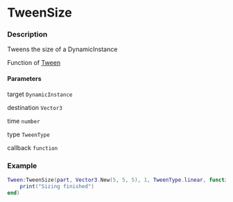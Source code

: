 # TweenSize

### Description

Tweens the size of a DynamicInstance

Function of [Tween](../../)

#### Parameters

target `DynamicInstance`

destination `Vector3`

time `number`

type `TweenType`

callback `function`

### Example

```lua
Tween:TweenSize(part, Vector3.New(5, 5, 5), 1, TweenType.linear, function()
    print("Sizing finished")
end)
```

